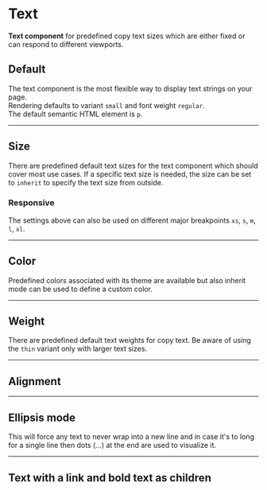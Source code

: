 # Text

**Text component** for predefined copy text sizes which are either fixed or can respond to different viewports.

## Default

The text component is the most flexible way to display text strings on your page.  
Rendering defaults to variant `small` and font weight `regular`.  
The default semantic HTML element is `p`.

<Playground :themeable="true">
  <template v-slot="{theme}">
    <p-text :theme="theme">The quick brown fox jumps over the lazy dog</p-text>
  </template>
</Playground>

--- 

## Size

There are predefined default text sizes for the text component which should cover most use cases. 
If a specific text size is needed, the size can be set to `inherit` to specify the text size from outside.

<Playground :themeable="true">
  <template #configurator>
    <select @change="size = $event.target.value">
      <option disabled>Select a size</option>
      <option>x-small</option>
      <option>small</option>
      <option selected>medium</option>
      <option>large</option>
      <option>x-large</option>
      <option>inherit</option>
    </select>
  </template>
  <template v-slot="{theme}">
    <p-text :theme="theme" :size="size" :style="isInheritSize">The quick brown fox jumps over the lazy dog</p-text>
  </template>
</Playground>

### Responsive

The settings above can also be used on different major breakpoints `xs`, `s`, `m`, `l`, `xl`.

<Playground :themeable="true">
  <template v-slot="{theme}">
    <p-text :theme="theme" size="{ base: 'small', l: 'medium' }">The quick brown fox jumps over the lazy dog</p-text>
  </template>
</Playground>

--- 

## Color
Predefined colors associated with its theme are available but also inherit mode can be used to define a custom color.

<Playground :themeable="true">
  <template #configurator>
    <select @change="color = $event.target.value">
      <option disabled>Select a color</option>
      <option value="brand">Brand</option>
      <option value="default" selected>Default</option>
      <option value="neutral-1">Neutral 1</option>
      <option value="neutral-2">Neutral 2</option>
      <option value="neutral-3">Neutral 3</option>
      <option value="notification-success">Notification Success</option>
      <option value="notification-warning">Notification Warning</option>
      <option value="notification-error">Notification Error</option>
      <option value="inherit">Inherit</option>
    </select>
  </template>
  <template v-slot="{theme}">
    <p-text :theme="theme" :color="color" :style="isInheritColor">The quick brown fox jumps over the lazy dog</p-text>
  </template>
</Playground>

--- 

## Weight

There are predefined default text weights for copy text. Be aware of using the `thin` variant only with larger text sizes.

<Playground :themeable="true">
  <template #configurator>
    <select @change="weight = $event.target.value">
      <option disabled>Select a weight</option>
      <option value="thin" selected>Thin</option>
      <option value="regular">Regular</option>
      <option value="bold">Bold</option>
    </select>
  </template>
  <template v-slot="{theme}">
    <p-text :theme="theme" size="medium" :weight="weight">The quick brown fox jumps over the lazy dog</p-text>
  </template>
</Playground>

---

## Alignment

<Playground :themeable="true">
  <template #configurator>
    <select @change="align = $event.target.value">
      <option disabled>Select an alignment</option>
      <option value="left">Left</option>
      <option value="center" selected>Center</option>
      <option value="right">Right</option>
    </select>
  </template>
  <template v-slot="{theme}">
    <p-text :theme="theme" :align="align">The quick brown fox jumps over the lazy dog</p-text>
  </template>
</Playground>

---

## Ellipsis mode
This will force any text to never wrap into a new line and in case it's to long for a single line then dots (…) at the end are used to visualize it.

<Playground :themeable="true">
  <template v-slot="{theme}">
    <p-text :theme="theme" ellipsis="true">Lorem ipsum dolor sit amet, consetetur sadipscing elitr, sed diam nonumy eirmod tempor invidunt ut labore et dolore magna aliquyam erat, sed diam voluptua. At vero eos et accusam et justo duo dolores et ea rebum.</p-text>
  </template>
</Playground>

---

## Text with a link and bold text as children

<Playground :themeable="true">
  <template v-slot="{theme}">
    <p-text :theme="theme">Lorem ipsum dolor sit amet <a href="#">linked text</a> et, <b>bold text</b> & <strong>strong text</strong></p-text>
  </template>
</Playground>


<script lang="ts">
  import { Component, Vue } from 'vue-property-decorator';
  
  @Component
  export default class PlaygroundTypography extends Vue {
    public size: string = 'medium';
    public weight: string = 'thin';
    public color: string = 'default';
    public align: string = 'center';
    
    public get isInheritSize() {
      return this.size === 'inherit' ? 'font-size: 48px;' : undefined;
    }
    
    public get isInheritColor() {
      return this.color === 'inherit' ? 'color: deeppink' : undefined;
    }
  }
</script>